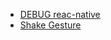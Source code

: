 * [DEBUG reac-native](../textos/adb_debug_react-native.MD)
* [Shake Gesture](../textos/shake_gesture.MD)